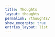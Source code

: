 ```yaml
---
title: Thoughts
layout: thoughts
permalink: /thoughts/
show_excerpts: true
entries_layout: list
---
```

